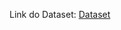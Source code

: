 Link do Dataset: [Dataset](https://drive.google.com/file/d/1rIB5yMvXwX0RlOa6GeqPEf3V84KKwFjq/view?usp=sharing)
